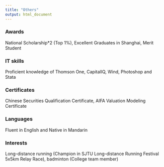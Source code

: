 ```yaml
---
title: "Others"
output: html_document
---
```



### Awards
National Scholarship*2 (Top 1%), Excellent Graduates in Shanghai, Merit Student

### IT skills
Proficient knowledge of Thomson One, CapitalIQ, Wind, Photoshop and Stata

### Certificates
Chinese Securities Qualification Certificate, AIFA Valuation Modeling Certificate

### Languages
Fluent in English and Native in Mandarin

### Interests
Long-distance running (Champion in SJTU Long-distance Running Festival 5x5km Relay Race), badminton (College team member)
